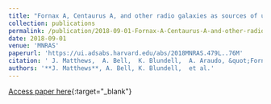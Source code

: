 ```yaml
---
title: "Fornax A, Centaurus A, and other radio galaxies as sources of ultrahigh energy cosmic rays"
collection: publications
permalink: /publication/2018-09-01-Fornax-A-Centaurus-A-and-other-radio-galaxies-as-sources-of-ultrahigh-energy-cosmic-rays
date: 2018-09-01
venue: 'MNRAS'
paperurl: 'https://ui.adsabs.harvard.edu/abs/2018MNRAS.479L..76M'
citation: ' J. Matthews,  A. Bell,  K. Blundell,  A. Araudo, &quot;Fornax A, Centaurus A, and other radio galaxies as sources of ultrahigh energy cosmic rays.&quot; MNRAS, 2018.'
authors: '**J. Matthews**, A. Bell, K. Blundell,  et al.'
---
```

[Access paper here](https://ui.adsabs.harvard.edu/abs/2018MNRAS.479L..76M){:target="_blank"}
